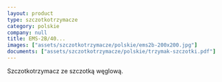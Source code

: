 ```yaml
---
layout: product
type: szczotkotrzymacze
category: polskie
company: null
title: EMS-2B/40...
images: ["assets/szczotkotrzymacze/polskie/ems2b-200x200.jpg"]
documents: ["assets/szczotkotrzymacze/polskie/trzymak-szczotki.pdf"]
---
```

Szczotkotrzymacz ze szczotką węglową.